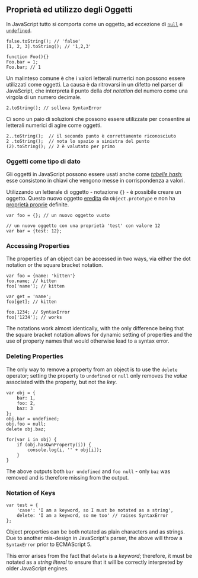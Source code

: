 ## Proprietà ed utilizzo degli Oggetti

In JavaScript tutto si comporta come un oggetto, ad eccezione di [`null`](#core.undefined) e [`undefined`](#core.undefined).


    false.toString(); // 'false'
    [1, 2, 3].toString(); // '1,2,3'

    function Foo(){}
    Foo.bar = 1;
    Foo.bar; // 1

Un malinteso comune è che i valori letterali numerici non possono essere
utilizzati come oggetti. La causa è da ritrovarsi in un difetto nel parser di
JavaScript, che interpreta il punto  della *dot notation* del numero come una
virgola di un numero decimale.

    2.toString(); // solleva SyntaxError

Ci sono un paio di soluzioni che possono essere utilizzate per
consentire ai letterali numerici di agire come oggetti.

    2..toString();  // il secondo punto è correttamente riconosciuto
    2 .toString();  // nota lo spazio a sinistra del punto
    (2).toString(); // 2 è valutato per primo

### Oggetti come tipo di dato

Gli oggetti in JavaScript possono essere usati anche come [*tabelle
hash*][1]; esse consistono in chiavi che vengono messe in corrispondenza
a valori.

Utilizzando un letterale di oggetto - notazione `{}` - è possibile
creare un oggetto. Questo nuovo oggetto [eredita](#object.prototype) da
`Object.prototype` e non ha [proprietà proprie](#object.hasownproperty)
definite.

    var foo = {}; // un nuovo oggetto vuoto

    // un nuovo oggetto con una proprietà 'test' con valore 12
    var bar = {test: 12};

### Accessing Properties

The properties of an object can be accessed in two ways, via either the dot
notation or the square bracket notation.

    var foo = {name: 'kitten'}
    foo.name; // kitten
    foo['name']; // kitten

    var get = 'name';
    foo[get]; // kitten

    foo.1234; // SyntaxError
    foo['1234']; // works

The notations work almost identically, with the only difference being that the
square bracket notation allows for dynamic setting of properties and
the use of property names that would otherwise lead to a syntax error.

### Deleting Properties

The only way to remove a property from an object is to use the `delete`
operator; setting the property to `undefined` or `null` only removes the
*value* associated with the property, but not the *key*.

    var obj = {
        bar: 1,
        foo: 2,
        baz: 3
    };
    obj.bar = undefined;
    obj.foo = null;
    delete obj.baz;

    for(var i in obj) {
        if (obj.hasOwnProperty(i)) {
            console.log(i, '' + obj[i]);
        }
    }

The above outputs both `bar undefined` and `foo null` - only `baz` was
removed and is therefore missing from the output.

### Notation of Keys

    var test = {
        'case': 'I am a keyword, so I must be notated as a string',
        delete: 'I am a keyword, so me too' // raises SyntaxError
    };

Object properties can be both notated as plain characters and as strings. Due to
another mis-design in JavaScript's parser, the above will throw
a `SyntaxError` prior to ECMAScript 5.

This error arises from the fact that `delete` is a *keyword*; therefore, it must be
notated as a *string literal* to ensure that it will be correctly interpreted by
older JavaScript engines.

[1]: http://en.wikipedia.org/wiki/Hashmap

